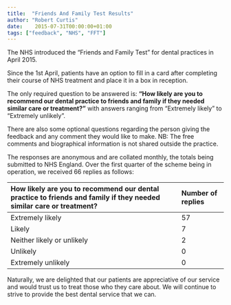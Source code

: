 ```yaml
---
title:  "Friends And Family Test Results"
author: "Robert Curtis"
date:    2015-07-31T00:00:00+01:00
tags: ["feedback", "NHS", "FFT"]
---
```


The NHS introduced the “Friends and Family Test” for dental practices in April 2015.

Since the 1st April, patients have an option to fill in a card after completing their course of NHS treatment and place it in a box in reception.

The only required question to be answered is: __“How likely are you to recommend our dental practice to friends and family if they needed similar care or treatment?”__ with answers ranging from “Extremely likely” to “Extremely unlikely”.

There are also some optional questions regarding the person giving the feedback and any comment they would like to make. NB: The free comments and biographical information is not shared outside the practice.

The responses are anonymous and are collated monthly, the totals being submitted to NHS England.
Over the first quarter of the scheme being in operation, we received 66 replies as follows:

| How likely are you to recommend our dental practice to friends and family if they needed similar care or treatment? | Number of replies |
| :------------- | :------------- |
| Extremely likely | 57 |
| Likely | 7 |
| Neither likely or unlikely |	2 |
| Unlikely |	0 |
| Extremely unlikely | 0 |

Naturally, we are delighted that our patients are appreciative of our service and would trust us to treat those who they care about. We will continue to strive to provide the best dental service that we can.
